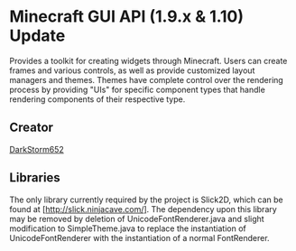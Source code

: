 Minecraft GUI API (1.9.x & 1.10) Update
=================

Provides a toolkit for creating widgets through Minecraft. Users can 
create frames and various controls, as well as provide customized 
layout managers and themes. Themes have complete control over the 
rendering process by providing "UIs" for specific component types that 
handle rendering components of their respective type.

Creator
--------
[DarkStorm652](https://github.com/DarkStorm652/Minecraft-GUI-API)

Libraries
---------

The only library currently required by the project is Slick2D, which can
be found at [http://slick.ninjacave.com/]. The dependency upon this library may
be removed by deletion of UnicodeFontRenderer.java and slight modification
to SimpleTheme.java to replace the instantiation of UnicodeFontRenderer
with the instantiation of a normal FontRenderer.

  [http://slick.ninjacave.com/]: http://slick.ninjacave.com/
